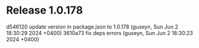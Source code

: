 # Release 1.0.178

d546120 update version in package.json to 1.0.178 (guseyn, Sun Jun 2 18:30:29 2024 +0400)
3610a73 fix deps errors (guseyn, Sun Jun 2 18:30:23 2024 +0400)
